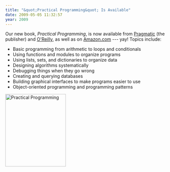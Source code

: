 ```yaml
---
title: "&quot;Practical Programming&quot; Is Available"
date: 2009-05-05 11:32:57
year: 2009
---
```

Our new book, <em>Practical Programming</em>, is now available from <a href="http://www.pragprog.com/titles/gwpy/practical-programming">Pragmatic</a> (the publisher) and <a href="http://oreilly.com/catalog/9781934356272/">O'Reilly</a>, as well as on <a href="http://www.amazon.com/Practical-Programming-Introduction-Computer-Science/dp/1934356271">Amazon.com</a> --- yay! Topics include:
<ul>
	<li>Basic programming from arithmetic to loops and conditionals</li>
	<li>Using functions and modules to organize programs</li>
	<li>Using lists, sets, and dictionaries to organize data</li>
	<li>Designing algorithms systematically</li>
	<li>Debugging things when they go wrong</li>
	<li>Creating and querying databases</li>
	<li>Building graphical interfaces to make programs easier to use</li>
	<li>Object-oriented programming and programming patterns</li>
</ul>
<a href="http://www.pragprog.com/titles/gwpy/practical-programming"><img title="Practical Programming" src="{{'/files/2009/05/gwpy.jpg' | relative_url}}" alt="Practical Programming" width="190" height="228" /></a>

